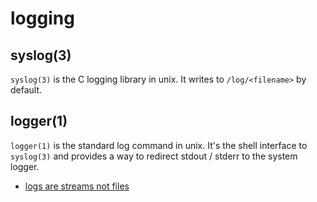 # logging

## syslog(3)
`syslog(3)` is the C logging library in unix. It writes to `/log/<filename>` by
default.

## logger(1)
`logger(1)` is the standard log command in unix. It's the shell interface to
`syslog(3)` and provides a way to redirect stdout / stderr to the system
logger.
- [logs are streams not files](http://adam.herokuapp.com/past/2011/4/1/logs_are_streams_not_files/)
